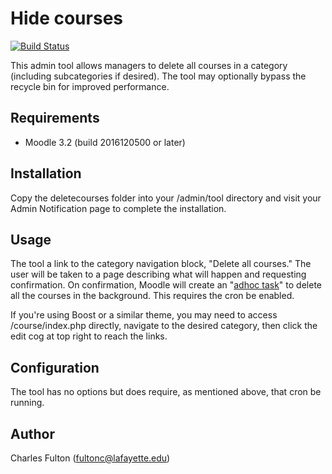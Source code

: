 Hide courses
============

[![Build Status](https://api.travis-ci.org/LafColITS/moodle-tool_deletecourses.png)](https://api.travis-ci.org/LafColITS/moodle-tool_deletecourses)

This admin tool allows managers to delete all courses in a category (including subcategories if desired). The tool may optionally bypass the recycle bin for improved performance.

Requirements
------------
- Moodle 3.2 (build 2016120500 or later)

Installation
------------
Copy the deletecourses folder into your /admin/tool directory and visit your Admin Notification page to complete the installation.

Usage
-----
The tool a link to the category navigation block, "Delete all courses." The user will be taken to a page describing what will happen and requesting confirmation. On confirmation, Moodle will create an "[adhoc task](https://docs.moodle.org/dev/Task_API#Adhoc_tasks)" to delete all the courses in the background. This requires the cron be enabled.

If you're using Boost or a similar theme, you may need to access /course/index.php directly, navigate to the desired category, then click the edit cog at top right to reach the links.

Configuration
-------------
The tool has no options but does require, as mentioned above, that cron be running.

Author
------
Charles Fulton (fultonc@lafayette.edu)
